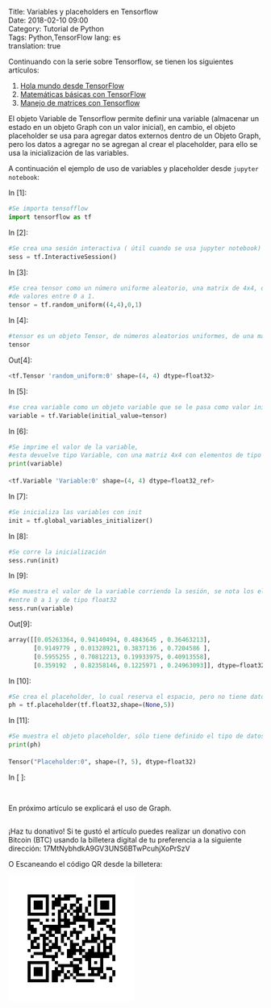 Title: Variables y placeholders en Tensorflow  
Date: 2018-02-10 09:00  
Category: Tutorial de Python  
Tags: Python,TensorFlow
lang: es  
translation: true  

Continuando con la serie sobre Tensorflow, se tienen los siguientes artículos:

1. [Hola mundo desde TensorFlow](https://www.seraph.to/hola-mundo-desde-tensorflow.html)  
2. [Matemáticas básicas con TensorFlow](https://www.seraph.to/matematicas-basicas-con-tensorflow.html)
3. [Manejo de matrices con Tensorflow](https://www.seraph.to/manejo-de-matrices-con-tensorflow.html) 

El objeto Variable de Tensorflow permite definir una variable (almacenar un estado en un objeto Graph con un valor inicial), en cambio, el objeto placeholder se usa para agregar datos externos dentro de un Objeto Graph, pero los datos a agregar no se agregan al crear el placeholder, para ello se usa la inicialización de las variables.

A continuación el ejemplo de uso de variables y placeholder desde `jupyter notebook`:

In [1]:
```python
#Se importa tensofflow
import tensorflow as tf
```
In [2]:
```python
#Se crea una sesión interactiva ( útil cuando se usa jupyter notebook)
sess = tf.InteractiveSession()
```
In [3]:
```python
#Se crea tensor como un número uniforme aleatorio, una matrix de 4x4, de elementos
#de valores entre 0 a 1.
tensor = tf.random_uniform((4,4),0,1)
```
In [4]:
```python
#tensor es un objeto Tensor, de números aleatorios uniformes, de una matrix 4x4 y de typo float32.
tensor
```
Out[4]:
```python
<tf.Tensor 'random_uniform:0' shape=(4, 4) dtype=float32>
```
In [5]:
```python
#se crea variable como un objeto variable que se le pasa como valor inicial el objeto tensor.
variable = tf.Variable(initial_value=tensor)
```
In [6]:
```python
#Se imprime el valor de la variable, 
#esta devuelve tipo Variable, con una matriz 4x4 con elementos de tipo float32
print(variable)

<tf.Variable 'Variable:0' shape=(4, 4) dtype=float32_ref>
```
In [7]:
```python
#Se inicializa las variables con init
init = tf.global_variables_initializer()
```
In [8]:
```python
#Se corre la inicialización
sess.run(init)
```
In [9]:
```python
#Se muestra el valor de la variable corriendo la sesión, se nota los elementos
#entre 0 a 1 y de tipo float32
sess.run(variable)
```
Out[9]:
```python
array([[0.05263364, 0.94140494, 0.4843645 , 0.36463213],
       [0.9149779 , 0.01328921, 0.3837136 , 0.7204586 ],
       [0.5955255 , 0.70812213, 0.19933975, 0.40913558],
       [0.359192  , 0.82358146, 0.1225971 , 0.24963093]], dtype=float32)
```
In [10]:
```python
#Se crea el placeholder, lo cual reserva el espacio, pero no tiene datos como una variable.
ph = tf.placeholder(tf.float32,shape=(None,5))
```
In [11]:
```python
#Se muestra el objeto placeholder, sólo tiene definido el tipo de datos el cual es float32
print(ph)

Tensor("Placeholder:0", shape=(?, 5), dtype=float32)
```
In [ ]:
```
 
```

En próximo artículo se explicará el uso de Graph.


##  ##
¡Haz tu donativo!
Si te gustó el artículo puedes realizar un donativo con Bitcoin (BTC)
usando la billetera digital de tu preferencia a la siguiente
dirección: 17MtNybhdkA9GV3UNS6BTwPcuhjXoPrSzV

O Escaneando el código QR desde la billetera:

![17MtNybhdkA9GV3UNS6BTwPcuhjXoPrSzV](./images/17MtNybhdkA9GV3UNS6BTwPcuhjXoPrSzV.png)
